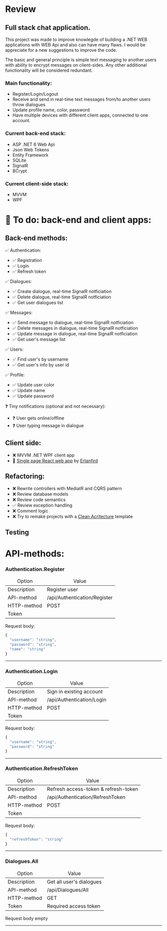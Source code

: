 # Review
 ## Full stack chat application.
 
This project was made to improve knowlegde of building a .NET WEB applications with WEB Api and also can have many flaws. I would be appreciate for a new suggestions to improve the code. 

The basic and general principle is simple text messaging to another users with ability to encrypt messages on client-sides. Any other additional functionality will be considered redundant.
 
 ### Main functionality:
 - Register/Login/Logout
 - Receive and send in real-time text messages from/to another users throw dialogues
 - Update profile name, color, password
 - Have multiple devices with different client apps, connected to one account. 
 
### Current back-end stack:
- ASP .NET 6 Web Api
- Json Web Tokens
- Entity Framework
- SQLite
- SignalR
- BCrypt

### Current client-side stack:
- MVVM
- WPF

# 🚩 To do: back-end and client apps:
## Back-end methods:
✅ Authentication:
- ✅ Registration
- ✅ Login
- ✅ Refresh token

✅ Dialogues:
- ✅ Create dialogue, real-time SignalR notficiation 
- ✅ Delete dialogue, real-time SignalR notficiation 
- ✅ Get user dialogues list

✅ Messages:
- ✅ Send message to dialogue, real-time SignalR notficiation 
- ✅ Delete messages in dialogue, real-time SignalR notficiation 
- ✅ Update message in dialogue, real-time SignalR notficiation 
- ✅ Get user's message list 

✅ Users:
- ✅ Find user's by username
- ✅ Get user's info by user id

✅ Profile:
- ✅ Update user color
- ✅ Update name
- ✅ Update password

❓ Tiny notifications (optional and not necessary):
- ❓ User gets online/offline
- ❓ User typing message in dialogue



## Client side:
- ❌ MVVM .NET WPF client app
- 🚩 <a href="https://github.com/ertanfird/simplify">Single page React web app</a> by <a href="https://github.com/ertanfird">Ertanfird</a>

## Refactoring:
- ❌ Rewrite controllers with MediatR and CQRS pattern
- ❌ Review database models
- ❌ Review code semantics
- ✅ Review exception handling
- ❌ Comment logic
- ❌ Try to remake projects with a <a href="Trying to remake it for Clean Acritecture">Clean Acritecture</a> template

## Testing


# API-methods:

### Authentication.Register
<table>
  <thead align="center">
    <tr border: none;>
      <td>Option</td>
      <td>Value</td>
    </tr>
  </thead>
  <tbody>
    <tr>
      <td>Description</td>
      <td>Register user</td>
    </tr>
    <tr>
      <td>API-method</td>
      <td>/api/Authentication/Register</td>
    </tr>
    <tr>
      <td>HTTP-method</td>
      <td>POST</td>
    </tr>
    <tr>
      <td>Token</td>
      <td></td>
    </tr>
  </tbody>
</table>


Request body:
```js
{
  "username": "string",
  "password": "string",
  "name": "string"
}
```
---
### Authentication.Login
<table>
  <thead align="center">
    <tr border: none;>
      <td>Option</td>
      <td>Value</td>
    </tr>
  </thead>
  <tbody>
    <tr>
      <td>Description</td>
      <td>Sign in existing account</td>
    </tr>
    <tr>
      <td>API-method</td>
      <td>/api/Authentication/Login</td>
    </tr>
    <tr>
      <td>HTTP-method</td>
      <td>POST</td>
    </tr>
    <tr>
      <td>Token</td>
      <td></td>
    </tr>
  </tbody>
</table>

Request body:
```js
{
  "username": "string",
  "password": "string"
}
```
---
### Authentication.RefreshToken
<table>
  <thead align="center">
    <tr border: none;>
      <td>Option</td>
      <td>Value</td>
    </tr>
  </thead>
  <tbody>
    <tr>
      <td>Description</td>
      <td>Refresh access-token & refresh-token</td>
    </tr>
    <tr>
      <td>API-method</td>
      <td>/api/Authentication/RefreshToken</td>
    </tr>
    <tr>
      <td>HTTP-method</td>
      <td>POST</td>
    </tr>
    <tr>
      <td>Token</td>
      <td></td>
    </tr>
  </tbody>
</table>

Request body:
```js
{
  "refreshToken": "string"
}
```
---
### Dialogues.All
<table>
  <thead align="center">
    <tr border: none;>
      <td>Option</td>
      <td>Value</td>
    </tr>
  </thead>
  <tbody>
    <tr>
      <td>Description</td>
      <td>Get all user's dialogues</td>
    </tr>
    <tr>
      <td>API-method</td>
      <td>/api/Dialogues/All</td>
    </tr>
    <tr>
      <td>HTTP-method</td>
      <td>GET</td>
    </tr>
    <tr>
      <td>Token</td>
      <td>Required access token</td>
    </tr>
  </tbody>
</table>

Request body empty

---
